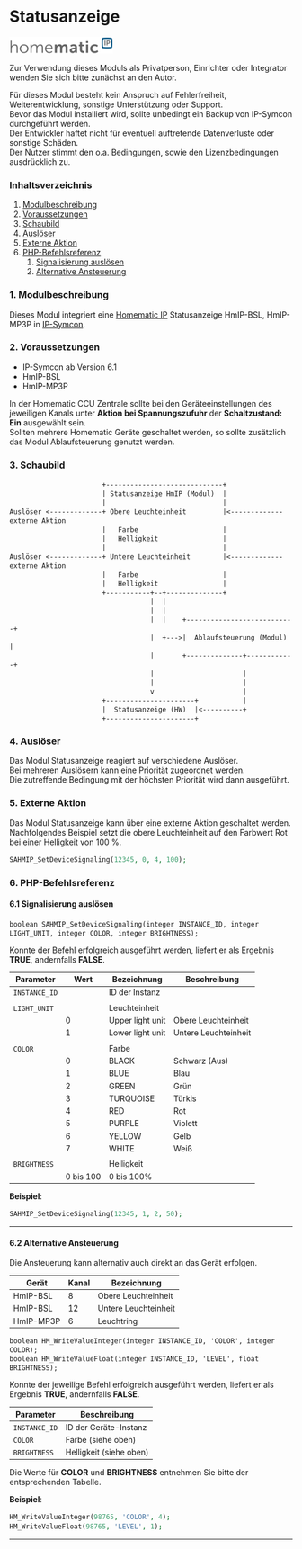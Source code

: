 # Statusanzeige  

[![Image](../imgs/logo-homematic-ip.png)](https://homematic-ip.com/de)

Zur Verwendung dieses Moduls als Privatperson, Einrichter oder Integrator wenden Sie sich bitte zunächst an den Autor.  

Für dieses Modul besteht kein Anspruch auf Fehlerfreiheit, Weiterentwicklung, sonstige Unterstützung oder Support.  
Bevor das Modul installiert wird, sollte unbedingt ein Backup von IP-Symcon durchgeführt werden.  
Der Entwickler haftet nicht für eventuell auftretende Datenverluste oder sonstige Schäden.  
Der Nutzer stimmt den o.a. Bedingungen, sowie den Lizenzbedingungen ausdrücklich zu.  


### Inhaltsverzeichnis

1. [Modulbeschreibung](#1-modulbeschreibung)
2. [Voraussetzungen](#2-voraussetzungen)
3. [Schaubild](#3-schaubild)
4. [Auslöser](#4-auslöser)
5. [Externe Aktion](#5-externe-aktion)
6. [PHP-Befehlsreferenz](#6-php-befehlsreferenz)
   1. [Signalisierung auslösen](#61-signalisierung-auslösen)
   2. [Alternative Ansteuerung](#62-alternative-ansteuerung)

### 1. Modulbeschreibung

Dieses Modul integriert eine [Homematic IP](https://homematic-ip.com/de) Statusanzeige HmIP-BSL, HmIP-MP3P in [IP-Symcon](https://www.symcon.de).  

### 2. Voraussetzungen

- IP-Symcon ab Version 6.1
- HmIP-BSL
- HmIP-MP3P

In der Homematic CCU Zentrale sollte bei den Geräteeinstellungen des jeweiligen Kanals unter **Aktion bei Spannungszufuhr** der **Schaltzustand: Ein** ausgewählt sein.  
Sollten mehrere Homematic Geräte geschaltet werden, so sollte zusätzlich das Modul Ablaufsteuerung genutzt werden.

### 3. Schaubild

```
                       +-----------------------------+
                       | Statusanzeige HmIP (Modul)  |
                       |                             |
Auslöser <-------------+ Obere Leuchteinheit         |<------------- externe Aktion
                       |   Farbe                     |
                       |   Helligkeit                |
                       |                             |
Auslöser <-------------+ Untere Leuchteinheit        |<------------- externe Aktion
                       |   Farbe                     |
                       |   Helligkeit                |
                       +-----------+--+--------------+
                                   |  |
                                   |  |
                                   |  |    +---------------------------+
                                   |  +--->|  Ablaufsteuerung (Modul)  |
                                   |       +--------------+------------+
                                   |                      |
                                   |                      |
                                   v                      |
                       +----------------------+           |
                       |  Statusanzeige (HW)  |<----------+
                       +----------------------+
```

### 4. Auslöser

Das Modul Statusanzeige reagiert auf verschiedene Auslöser.  
Bei mehreren Auslösern kann eine Priorität zugeordnet werden.  
Die zutreffende Bedingung mit der höchsten Priorität wird dann ausgeführt.  

### 5. Externe Aktion

Das Modul Statusanzeige kann über eine externe Aktion geschaltet werden.  
Nachfolgendes Beispiel setzt die obere Leuchteinheit auf den Farbwert Rot bei einer Helligkeit von 100 %.

```php
SAHMIP_SetDeviceSignaling(12345, 0, 4, 100); 
``` 

### 6. PHP-Befehlsreferenz

#### 6.1 Signalisierung auslösen

```text
boolean SAHMIP_SetDeviceSignaling(integer INSTANCE_ID, integer LIGHT_UNIT, integer COLOR, integer BRIGHTNESS);
```

Konnte der Befehl erfolgreich ausgeführt werden, liefert er als Ergebnis **TRUE**, andernfalls **FALSE**.

| Parameter     | Wert      | Bezeichnung      | Beschreibung         |
|---------------|-----------|------------------|----------------------|
| `INSTANCE_ID` |           | ID der Instanz   |                      |
|               |           |                  |                      |
| `LIGHT_UNIT`  |           | Leuchteinheit    |                      |
|               | 0         | Upper light unit | Obere Leuchteinheit  |
|               | 1         | Lower light unit | Untere Leuchteinheit |
|               |           |                  |                      |
| `COLOR`       |           | Farbe            |                      |
|               | 0         | BLACK            | Schwarz (Aus)        |
|               | 1         | BLUE             | Blau                 |
|               | 2         | GREEN            | Grün                 |
|               | 3         | TURQUOISE        | Türkis               |
|               | 4         | RED              | Rot                  |
|               | 5         | PURPLE           | Violett              |
|               | 6         | YELLOW           | Gelb                 |
|               | 7         | WHITE            | Weiß                 |
|               |           |                  |                      |
| `BRIGHTNESS`  |           | Helligkeit       |                      |
|               | 0 bis 100 | 0 bis 100%       |                      |

**Beispiel**:
```php  
SAHMIP_SetDeviceSignaling(12345, 1, 2, 50);
```

---

#### 6.2 Alternative Ansteuerung

Die Ansteuerung kann alternativ auch direkt an das Gerät erfolgen.

| Gerät     | Kanal | Bezeichnung          |
|-----------|-------|----------------------|
| HmIP-BSL  | 8     | Obere Leuchteinheit  |
| HmIP-BSL  | 12    | Untere Leuchteinheit |
| HmIP-MP3P | 6     | Leuchtring           |



```
boolean HM_WriteValueInteger(integer INSTANCE_ID, 'COLOR', integer COLOR);  
boolean HM_WriteValueFloat(integer INSTANCE_ID, 'LEVEL', float BRIGHTNESS);
```
Konnte der jeweilige Befehl erfolgreich ausgeführt werden, liefert er als Ergebnis **TRUE**, andernfalls **FALSE**.

| Parameter     | Beschreibung            |
|---------------|-------------------------|
| `INSTANCE_ID` | ID der Geräte-Instanz   |
| `COLOR`       | Farbe (siehe oben)      |
| `BRIGHTNESS`  | Helligkeit (siehe oben) |

Die Werte für **COLOR** und **BRIGHTNESS** entnehmen Sie bitte der entsprechenden Tabelle.


**Beispiel**:
```php
HM_WriteValueInteger(98765, 'COLOR', 4);  
HM_WriteValueFloat(98765, 'LEVEL', 1);
```

---